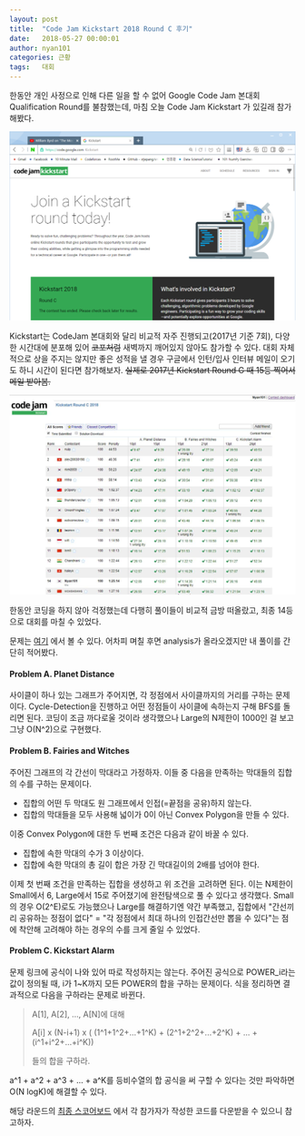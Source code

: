 ```yaml
---
layout: post
title:  "Code Jam Kickstart 2018 Round C 후기"
date:   2018-05-27 00:00:01
author: nyan101
categories: 근황
tags:	대회
---
```




한동안 개인 사정으로 인해 다른 일을 할 수 없어 Google Code Jam 본대회 Qualification Round를 불참했는데, 마침 오늘 Code Jam Kickstart 가 있길래 참가해봤다. 

<img src="/assets/images/2018/05/kickstart-title.png" width="800px">





Kickstart는 CodeJam 본대회와 달리 비교적 자주 진행되고(2017년 기준 7회), 다양한 시간대에 분포해 있어 ~~코포처럼~~ 새벽까지 깨어있지 않아도 참가할 수 있다. 대회 자체적으로 상을 주지는 않지만 좋은 성적을 낼 경우 구글에서 인턴/입사 인터뷰 메일이 오기도 하니 시간이 된다면 참가해보자. ~~실제로 2017년 Kickstart Round G 때 15등 찍어서 메일 받아봄.~~



<img src="/assets/images/2018/05/kickstart-scoreboard.jpg" width="800px">





한동안 코딩을 하지 않아 걱정했는데 다행히 풀이들이 비교적 금방 떠올랐고, 최종 14등으로 대회를 마칠 수 있었다.

문제는 [여기](https://code.google.com/codejam/contest/4384486/dashboard) 에서 볼 수 있다. 어차피 며칠 후면 analysis가 올라오겠지만 내 풀이를 간단히 적어봤다.

#### Problem A. Planet Distance

사이클이 하나 있는 그래프가 주어지면, 각 정점에서 사이클까지의 거리를 구하는 문제이다. Cycle-Detection을 진행하고 어떤 정점들이 사이클에 속하는지 구해 BFS를 돌리면 된다. 코딩이 조금 까다로울 것이라 생각했으나 Large의 N제한이 1000인 걸 보고 그냥 O(N^2)으로 구현했다.

#### Problem B. Fairies and Witches

주어진 그래프의 각 간선이 막대라고 가정하자. 이들 중 다음을 만족하는 막대들의 집합의 수를 구하는 문제이다.

* 집합의 어떤 두 막대도 원 그래프에서 인접(=끝점을 공유)하지 않는다.
* 집합의 막대들을 모두 사용해 넓이가 0이 아닌 Convex Polygon을 만들 수 있다.

이중 Convex Polygon에 대한 두 번째 조건은 다음과 같이 바꿀 수 있다.

* 집합에 속한 막대의 수가 3 이상이다.
* 집합에 속한 막대의 총 길이 합은 가장 긴 막대길이의 2배를 넘어야 한다.

이제 첫 번째 조건을 만족하는 집합을 생성하고 위 조건을 고려하면 된다. 이는 N제한이 Small에서 6, Large에서 15로 주어졌기에 완전탐색으로 풀 수 있다고 생각했다. Small의 경우 O(2^E)로도 가능했으나 Large를 해결하기엔 약간 부족했고, 집합에서 "간선끼리 공유하는 정점이 없다" =  "각 정점에서 최대 하나의 인접간선만 뽑을 수 있다"는 점에 착안해 고려해야 하는 경우의 수를 크게 줄일 수 있었다.

#### Problem C. Kickstart Alarm

문제 링크에 공식이 나와 있어 따로 작성하지는 않는다. 주어진 공식으로 POWER_i라는 값이 정의될 때, i가 1~K까지 모든 POWER의 합을 구하는 문제이다. 식을 정리하면 결과적으로 다음을 구하라는 문제로 바뀐다.

> A[1], A[2], ..., A[N]에 대해
>
> A[i] x (N-i+1) x ( (1^1+1^2+...+1^K) + (2^1+2^2+...+2^K) + ... + (i^1+i^2+...+i^K))
>
> 들의 합을 구하라.

a^1 + a^2 + a^3 + ... + a^K를 등비수열의 합 공식을 써 구할 수 있다는 것만 파악하면 O(N logK)에 해결할 수 있다.



해당 라운드의 [최종 스코어보드](https://code.google.com/codejam/contest/4384486/scoreboard?c=4384486#vt=1&vf=1) 에서 각 참가자가 작성한 코드를 다운받을 수 있으니 참고하자.